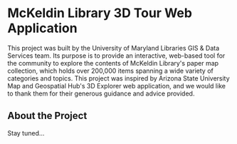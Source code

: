 # **McKeldin Library 3D Tour Web Application**
This project was built by the University of Maryland Libraries GIS & Data Services team. Its purpose is to provide an interactive, web-based tool for the community to explore
the contents of McKeldin Library's paper map collection, which holds over 200,000 items spanning a wide variety of categories and topics. This project was inspired by Arizona
State University Map and Geospatial Hub's 3D Explorer web application, and we would like to thank them for their generous guidance and advice provided. 

## **About the Project**
Stay tuned...
